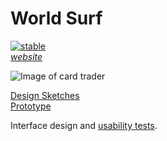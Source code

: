 World Surf
=============
[![stable](http://badges.github.io/stability-badges/dist/stable.svg)](http://github.com/badges/stability-badges) <br>
[*website*](http://worldsurf.eric.hosting/) <br>

![Image of card trader](http://imgur.com/YQHE3Ik.png) <br>

[Design Sketches](http://imgur.com/a/niM11) <br>
[Prototype](http://imgur.com/ZC9Bfbl)

Interface design and [usability tests](https://usabilityhub.com/). <br>
